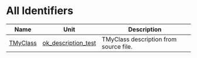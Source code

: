 # All Identifiers


| Name | Unit | Description |
|---|---|---|
| [TMyClass](ok_description_test.TMyClass.md) | [ok_description_test](ok_description_test.md) | TMyClass description from source file. |
